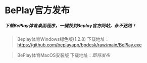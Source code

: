 # BePlay官方发布
##### 下载BePlay体育桌面程序，一键找到Beplay官方网站，永不迷路！

>Beplay体育Windows绿色版(1.2.8)
>下载地址：<https://github.com/beplayapp/bpdesk/raw/main/BePlay.exe>

>BePlay体育MacOS安装版
>下载地址：*即将发布*
